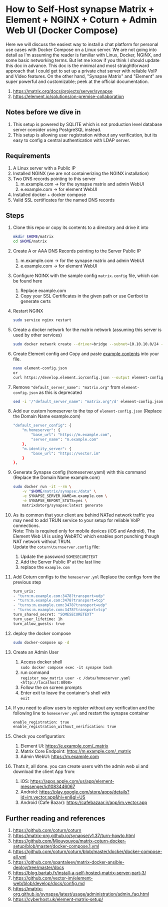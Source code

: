 # How to Self-Host synapse Matrix + Element + NGINX + Coturn + Admin Web UI (Docker Compose)

Here we will discuss the easiest way to install a chat platform for personal use cases with Docker Compose on a Linux server. We are not going into detail as I'm assuming the reader is familiar with Linux, Docker, NGINX, and some basic networking terms. But let me know if you think I should update this doc in advance.
This doc is the minimal and most straightforward approach that I could get to set up a private chat server with reliable VoIP and Video features. On the other hand, "Synapse Matrix" and "Element" are super powerful and customizable; peek at the official documentation.

1. <https://matrix.org/docs/projects/server/synapse>
1. <https://element.io/solutions/on-premise-collaboration>

## Notes before we dive in

1. This setup is powered by SQLITE which is not production level database server consider using PostgreSQL instead.
1. This setup is allowing user registration without any verification, but its easy to config a central authentication with LDAP server.

## Requirements

1. A Linux server with a Public IP
1. Installed NGINX (we are not containerizing the NGINX installation)
1. Two DNS records pointing to this server
    1. m.example.com -> for the synapse matrix and admin WebUI
    1. e.example.com -> for element WebUI
1. Installed docker + docker compose
1. Valid SSL certificates for the named DNS records

## Steps

1. Clone this repo or copy its contents to a directory and drive it into

    ```bash
    mkdir $HOME/matrix
    cd $HOME/matrix
    ```

1. Create A or AAA DNS Records pointing to the Server Public IP
    1. m.example.com -> for the synapse matrix and admin WebUI
    1. e.example.com -> for element WebUI  

1. Configure NGINX with the sample config `matrix.config` file, which can be found here
    1. Replace example.com
    1. Copy your SSL Certificates in the given path or use Certbot to generate certs  

1. Restart NGINX

    ```bash
    sudo service nginx restart
    ```

1. Create a docker network for the matrix network (assuming this server is used by other services)

    ```bash
    sudo docker network create --driver=bridge --subnet=10.10.10.0/24 --gateway=10.10.10.1 matrix_net
    ```

1. Create Element config and Copy and paste [example contents](https://develop.element.io/config.json) into your file.

    ```bash
    nano element-config.json
    or
    curl https://develop.element.io/config.json --output element-config.json
    ```

1. Remove `"default_server_name": "matrix.org"` from `element-config.json` as this is deprecated

    ```bash
    sed -i '/"default_server_name": "matrix.org"/d' element-config.json
    ```

1. Add our custom homeserver to the top of ‍‍‍`element-config.json` (Replace the Domain Name example.com)

    ```bash
    "default_server_config": {
        "m.homeserver": {
            "base_url": "https://m.example.com",
            "server_name": "m.example.com"
        },
        "m.identity_server": {
            "base_url": "https://vector.im"
        }
    },
    ```

1. Generate Synapse config (homeserver.yaml) with this command (Replace the Domain Name example.com)

    ```bash
    sudo docker run -it --rm \
        -v "$HOME/matrix/synapse:/data" \
        -e SYNAPSE_SERVER_NAME=m.example.com \
        -e SYNAPSE_REPORT_STATS=yes \
        matrixdotorg/synapse:latest generate
    ```

1. As its common that your client are behind NATed network traffic you may need to add TRUN service to your setup for reliable VoIP connections.  
Note: This is required only for mobile devices (iOS and Android), The Element Web UI is using WebRTC which enables port punching though NAT network without TRUN.  
Update the `coturn\turnserver.config` file:
    1. Update the password `SOMESECURETEXT`
    1. Add the Server Public IP at the last line
    1. replace the `example.com`

1. Add Coturn configs to the `homeserver.yml`
    Replace the configs form the previous step

    ```bash
    turn_uris:
    - "turn:m.example.com:3478?transport=udp"
    - "turn:m.example.com:3478?transport=tcp"
    - "turns:m.example.com:3478?transport=udp"
    - "turns:m.example.com:3478?transport=tcp"
    turn_shared_secret: "SOMESECURETEXT"
    turn_user_lifetime: 1h
    turn_allow_guests: true
    ```

1. deploy the docker compose

    ```bash
    sudo docker-compose up -d
    ```

1. Create an Admin User
    1. Access docker shell  
    `sudo docker compose exec -it synapse bash`
    1. run command  
    `register_new_matrix_user -c /data/homeserver.yaml <http://localhost:8008>`
    1. Follow the on screen prompts
    1. Enter exit to leave the container's shell with  
    `exit`

1. If you need to allow users to register without any verification and the following line to `homeserver.yml` and restart the synapse container

    ```bash
    enable_registration: true
    enable_registration_without_verification: true
    ```

1. Check you configuration:
    1. Element UI: <https://e.example.com/_matrix>
    1. Matrix Core Endpoint: <https://m.example.com/_matrix>
    1. Admin WebUI: <https://m.example.com>

1. Thats it, all done. you can create users with the admin web ui and download the client App from:

    1. iOS: <https://apps.apple.com/us/app/element-messenger/id1083446067>  
    1. Android: <https://play.google.com/store/apps/details?id=im.vector.app&hl=en&gl=US>  
    1. Android (Cafe Bazar): <https://cafebazaar.ir/app/im.vector.app>  

## Further reading and references

1. <https://github.com/coturn/coturn>
1. <https://matrix-org.github.io/synapse/v1.37/turn-howto.html>
1. <https://github.com/Miouyouyou/matrix-coturn-docker-setup/blob/master/docker-compose.1.yml>
1. <https://github.com/coturn/coturn/blob/master/docker/docker-compose-all.yml>
1. <https://github.com/spantaleev/matrix-docker-ansible-deploy/tree/master/docs>
1. <https://blog.bartab.fr/install-a-self-hosted-matrix-server-part-3/>
1. <https://github.com/vector-im/element-web/blob/develop/docs/config.md>
1. <https://matrix-org.github.io/synapse/latest/usage/administration/admin_faq.html>
1. <https://cyberhost.uk/element-matrix-setup/>
